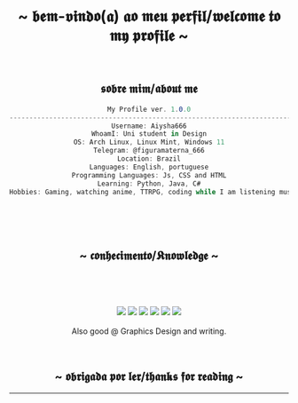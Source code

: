 <body>
  <center>
<h1 align="center">~ 𝖇𝖊𝖒-𝖛𝖎𝖓𝖉𝖔(𝖆) 𝖆𝖔 𝖒𝖊𝖚 𝖕𝖊𝖗𝖋𝖎𝖑/𝖜𝖊𝖑𝖈𝖔𝖒𝖊 𝖙𝖔 𝖒𝖞 𝖕𝖗𝖔𝖋𝖎𝖑𝖊 ~</h1>
<br>
<h2 align="center"> 𝖘𝖔𝖇𝖗𝖊 𝖒𝖎𝖒/𝖆𝖇𝖔𝖚𝖙 𝖒𝖊 </h2>

```csharp
My Profile ver. 1.0.0
-----------------------------------------------------------------------------------
Username: Aiysha666
WhoamI: Uni student in Design
OS: Arch Linux, Linux Mint, Windows 11
Telegram: @figuramaterna_666
Location: Brazil
Languages: English, portuguese
Programming Languages: Js, CSS and HTML
Learning: Python, Java, C#
Hobbies: Gaming, watching anime, TTRPG, coding while I am listening music

```

<br><br><br>
</div>
<div>
<h2 align="center">            ~ 𝖈𝖔𝖓𝖍𝖊𝖈𝖎𝖒𝖊𝖓𝖙𝖔/𝕶𝖓𝖔𝖜𝖑𝖊𝖉𝖌𝖊 ~</h2>
 <br>
<p>
  </div>
</div>
<div>
  <br>
<p align="center"><img src="https://img.shields.io/badge/python-3670A0?style=for-the-badge&logo=python&logoColor=ffdd54"/> <img src="https://img.shields.io/badge/html5-%23E34F26.svg?style=for-the-badge&logo=html5&logoColor=white"/> <img src="https://img.shields.io/badge/javascript-%23323330.svg?style=for-the-badge&logo=javascript&logoColor=%23F7DF1E"/> <img src="https://img.shields.io/badge/java-%23ED8B00.svg?style=for-the-badge&logo=openjdk&logoColor=white"/> <img src="https://img.shields.io/badge/css3-%231572B6.svg?style=for-the-badge&logo=css3&logoColor=white"/> <img src="https://img.shields.io/badge/c%23-%23239120.svg?style=for-the-badge&logo=csharp&logoColor=white"> <br><br>
Also good @ Graphics Design and writing.
</p>
<br>
<h2 align="center"> ~ 𝖔𝖇𝖗𝖎𝖌𝖆𝖉𝖆 𝖕𝖔𝖗 𝖑𝖊𝖗/𝖙𝖍𝖆𝖓𝖐𝖘 𝖋𝖔𝖗 𝖗𝖊𝖆𝖉𝖎𝖓𝖌 ~ </h2>
<div align="center">
</div>
<hr>
</div>
</div>
    </center>
</body>
